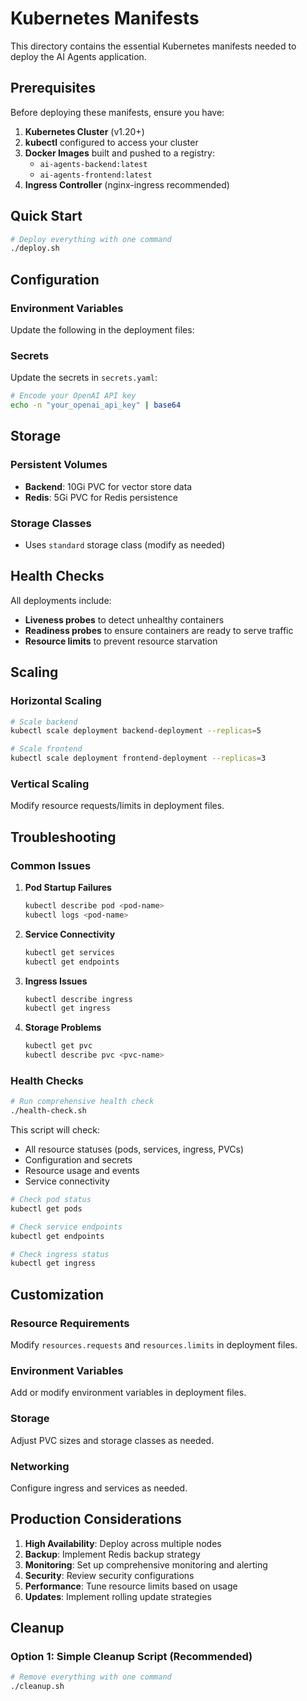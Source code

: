 # Kubernetes Manifests

This directory contains the essential Kubernetes manifests needed to deploy the AI Agents application.

## Prerequisites

Before deploying these manifests, ensure you have:

1. **Kubernetes Cluster** (v1.20+)
2. **kubectl** configured to access your cluster
3. **Docker Images** built and pushed to a registry:
   - `ai-agents-backend:latest`
   - `ai-agents-frontend:latest`
4. **Ingress Controller** (nginx-ingress recommended)

## Quick Start

```bash
# Deploy everything with one command
./deploy.sh
```

## Configuration

### Environment Variables

Update the following in the deployment files:

### Secrets

Update the secrets in `secrets.yaml`:

```bash
# Encode your OpenAI API key
echo -n "your_openai_api_key" | base64
```

## Storage

### Persistent Volumes

- **Backend**: 10Gi PVC for vector store data
- **Redis**: 5Gi PVC for Redis persistence

### Storage Classes

- Uses `standard` storage class (modify as needed)

## Health Checks

All deployments include:

- **Liveness probes** to detect unhealthy containers
- **Readiness probes** to ensure containers are ready to serve traffic
- **Resource limits** to prevent resource starvation

## Scaling

### Horizontal Scaling

```bash
# Scale backend
kubectl scale deployment backend-deployment --replicas=5

# Scale frontend
kubectl scale deployment frontend-deployment --replicas=3
```

### Vertical Scaling

Modify resource requests/limits in deployment files.

## Troubleshooting

### Common Issues

1. **Pod Startup Failures**

   ```bash
   kubectl describe pod <pod-name>
   kubectl logs <pod-name>
   ```

2. **Service Connectivity**

   ```bash
   kubectl get services
   kubectl get endpoints
   ```

3. **Ingress Issues**

   ```bash
   kubectl describe ingress
   kubectl get ingress
   ```

4. **Storage Problems**
   ```bash
   kubectl get pvc
   kubectl describe pvc <pvc-name>
   ```

### Health Checks

```bash
# Run comprehensive health check
./health-check.sh
```

This script will check:

- All resource statuses (pods, services, ingress, PVCs)
- Configuration and secrets
- Resource usage and events
- Service connectivity

```bash
# Check pod status
kubectl get pods

# Check service endpoints
kubectl get endpoints

# Check ingress status
kubectl get ingress
```

## Customization

### Resource Requirements

Modify `resources.requests` and `resources.limits` in deployment files.

### Environment Variables

Add or modify environment variables in deployment files.

### Storage

Adjust PVC sizes and storage classes as needed.

### Networking

Configure ingress and services as needed.

## Production Considerations

1. **High Availability**: Deploy across multiple nodes
2. **Backup**: Implement Redis backup strategy
3. **Monitoring**: Set up comprehensive monitoring and alerting
4. **Security**: Review security configurations
5. **Performance**: Tune resource limits based on usage
6. **Updates**: Implement rolling update strategies

## Cleanup

### Option 1: Simple Cleanup Script (Recommended)

```bash
# Remove everything with one command
./cleanup.sh
```
